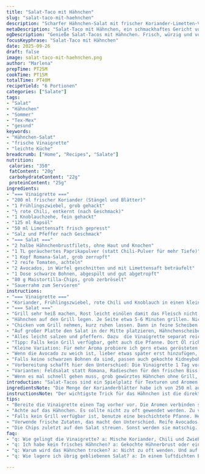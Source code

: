 ```yaml
---
title: "Salat-Taco mit Hähnchen"
slug: "salat-taco-mit-haehnchen"
description: "Scharfer Hähnchen-Salat mit frischer Koriander-Limetten-Vinaigrette, knackigem Römer-Salat, Tomaten, Avocado und schwarzen Bohnen, serviert mit knusprigen Maistortilla-Chips und einem Klecks Sauerrahm. Die Hähnchenbrust wird gewürzt mit einer Chili-Mischung und direkt auf dem Grill gebraten, bis sie zart und durch ist. Die Kräuter-Vinaigrette sorgt für eine frische Schärfe, die an Sommertage erinnert. Das Gericht ist glutenfrei, ohne Nüsse und Eier, ideal für warme Tage oder schnelle Abendessen. Die Kombination verschiedener Texturen und Aromen gibt jedem Bissen Spannung und Frische. "
metaDescription: "Salat-Taco mit Hähnchen, ein schmackhaftes Gericht voller Texturen. Perfekt für warme Tage – schnell zubereitet und glutenfrei."
ogDescription: "Genieße Salat-Tacos mit Hähnchen. Frisch, würzig und voller Aromen. Ideal für die Sommerzeit. Einfach und raffiniert."
focusKeyphrase: "Salat-Taco mit Hähnchen"
date: 2025-09-26
draft: false
image: salat-taco-mit-haehnchen.png
author: "Marlena"
prepTime: PT25M
cookTime: PT15M
totalTime: PT40M
recipeYield: "6 Portionen"
categories: ["Salate"]
tags:
- "Salat"
- "Hähnchen"
- "Sommer"
- "Tex-Mex"
- "gesund"
keywords:
- "Hähnchen-Salat"
- "frische Vinaigrette"
- "leichte Küche"
breadcrumb: ["Home", "Recipes", "Salate"]
nutrition: 
 calories: "350"
 fatContent: "20g"
 carbohydrateContent: "22g"
 proteinContent: "25g"
ingredients:
- "=== Vinaigrette ==="
- "200 ml frischer Koriander (Stängel und Blätter)"
- "1 Frühlingszwiebel, grob gehackt"
- "½ rote Chili, entkernt (nach Geschmack)"
- "1 Knoblauchzehe, fein gehackt"
- "125 ml Rapsöl"
- "50 ml Limettensaft frisch gepresst"
- "Salz und Pfeffer nach Geschmack"
- "=== Salat ==="
- "2 halbe Hähnchenbrustfilets, ohne Haut und Knochen"
- "1 TL geräuchertes Paprikapulver (statt Chili-Pulver für mehr Tiefe)"
- "1 Kopf Romana-Salat, grob zerrupft"
- "2 reife Tomaten, achteln"
- "2 Avocados, in Würfel geschnitten und mit Limettensaft beträufelt"
- "1 Dose schwarze Bohnen, abgespült und gut abgetropft"
- "80 g Maistortilla-Chips, grob zerbröselt"
- "Sauerrahm zum Servieren"
instructions:
- "=== Vinaigrette ==="
- "Koriander, Frühlingszwiebel, rote Chili und Knoblauch in einen kleineren Mixer geben. Mit Salz und Pfeffer würzen. Zuerst kurz pulsieren, dann langsam Rapsöl und Limettensaft einfließen lassen, bis eine glatte, grüne Sauce entsteht. Abschmecken, im Kühlschrank kalt stellen – schmeckt noch besser, wenn sie ein paar Stunden ziehen darf."
- "=== Salat ==="
- "Grill sehr heiß machen, Rost leicht einölen damit das Fleisch nicht klebt. Hähnchen salzen und pfeffern. Paprikapulver rundum gut einreiben – gibt diesen rauchigen Kick, der sonst fehlt."
- "Hähnchen auf den Grill legen. Je Seite etwa 5-6 Minuten grillen. Nicht drücken oder zu oft wenden, sonst trocknet es aus. Nach Gefühl testen – wenn der austretende Saft klar ist, ist es durch. Ansonsten immer mit dem Fingerdruck: fest, aber nicht hart."
- "Chicken vom Grill nehmen, kurz ruhen lassen. Dann in feine Scheiben schneiden. Wichtig, damit die Textur saftig bleibt und die Gewürze wirken. Noch warm oder zumindest handwarm zum Salat geben."
- "Auf großer Platte den Salat in der Mitte platzieren, Hähnchenscheiben darauf drapieren. Rundherum Tomaten, Avocado und Bohnen anrichten. Chips darauf verteilen – die knusprigen Stücke bringen das gewisse Crunch-Gefühl im Mund."
- "Alles leicht salzen und pfeffern. Dazu  die Vinaigrette separat reichen, damit jeder selbst bestimmen kann, wie viel Frische er möchte. Sauerrahm dazu servieren – die cremige Säure rundet die Schärfe schön ab."
- "Tipp: Falls kein Grill verfügbar, geht auch die Pfanne. Dort Öl richtig heiß machen, Hähnchen scharf anbraten, danach auf mittlerer Hitze fertig garen und anschließend auskühlen lassen. "
- "Kleine Variation: Für mehr Aroma probiere ich gern etwas gerösteten Kreuzkümmel in die Vinaigrette. Macht das Dressing noch komplexer, fast schon mexikanisch-authentisch."
- "Wenn die Avocado zu weich ist, lieber etwas später erst hinzufügen, damit sie nicht matschig wird. Frische ist hier das A und O."
- "Falls keine schwarzen Bohnen da sind, passen auch gekochte Kidneybohnen oder Kichererbsen."
- "Vorbereitung schafft hier den Unterschied: Die Vinaigrette 1 Tag vorher machen, dann verbinden sich die Aromen besser. Hähnchen und Salat möglichst kurz vor dem Servieren zusammenstellen, sonst läuft alles auseinander."
- "Varianten: Feldsalat statt Romana, Radieschen für den frischen Biss, oder ein bisschen geriebener Cheddar über den Salat für extra Würze."
- "Wenn es mal schnell gehen muss, grob gewürztes Hähnchen ohne Grill, dafür aus der Pfanne mit guter Kruste. Direkt in den Salat – schmeckt sogar kalt noch sehr gut. Aber niemals die Vinaigrette vergessen – die macht den Unterschied."
introduction: "Salat-Tacos sind ein Spielplatz für Texturen und Aromen. Hähnchenfilets, die außen knusprig mit geräuchertem Paprikapulver gewürzt sind, treffen auf frische Limetten-Koriander-Vinaigrette mit einer feinen Schärfe von frischem Chili. Dazwischen das sanfte Crunch von Maistortilla-Chips, weiche Avocadowürfel und fruchtige Tomaten – eine Kombination, die ich in Jahren perfektioniert habe. Für mich lebt das Gericht von der Balance zwischen kross und weich, scharf aber frisch, satt aber leicht. Auch ohne Grill macht das Einsetzen der Gewürze und das richtige Timing beim Grillen und Kühlen einen großen Unterschied. Geht schnell, kostet keine Nerven und ist immer wieder anders, je nachdem, was im Kühlschrank liegt."
ingredientsNote: "Die Menge der Korianderblätter habe ich von 250 ml auf 200 ml reduziert – ich mag es nicht, wenn die Vinaigrette zu dominant wird. Statt Jalapeño setze ich auf eine rote Chili, die weniger bitter ist, oft milder und aromatischer. Geräuchertes Paprikapulver ersetzt die Chili-Pulver-Mischung, gibt eine tiefere, rauchige Note ohne zu übertreiben. Rapsöl ist neutraler als Canola, das ich oft nicht bekomme. Die Avocados mit frischem Limettensaft zu beträufeln, verhindert das Braunwerden und gibt nur einen Hauch von Säure. Wenn keine Maistortilla-Chips zur Hand sind, funktionieren auch Nachos, aber nicht zu fein zerbröseln, sonst verliert man die Struktur. Schwarzbohnen gehen immer, sind eine gute Proteinquelle und geben Süße. Sauerrahm ist optional, wer mag, kann griechischen Joghurt nehmen."
instructionsNote: "Der wichtigste Trick für das Hähnchen ist die direkte Hitze, damit sich diese leichte Rauchnote entwickelt und sich die Gewürze gut anlegen. Lieber den Grill schön heiß machen und Geduld haben, nicht zu oft wenden, sonst zerfällt das Fleisch. Nach dem Grillen ruhen lassen, Ruhezeit verlängert die Saftigkeit. Vinaigrette mache ich oft vorher, die Aromen verschmelzen dann besser. Beim Anrichten die Chips zuletzt streuen, sonst werden sie klebrig. Salat und Avocado möglichst frisch zusammenstellen, sonst verlieren sie an Frische. Grobe Stücke statt feiner Würfel führen zu interessanteren Bissen. Wer es eilig hat, kann das Hähnchen auch in der beschichteten Pfanne anbraten, auf mittlere Hitze runterdrehen und zugedeckt kurz durchziehen lassen. Wichtig: Vinaigrette erst kurz vor dem Servieren über den Salat geben, sonst wird er matschig."
tips:
- "Bereite die Vinaigrette einen Tag vorher vor. Die Aromen verbinden sich besser. Ich lasse sie oft ein paar Stunden stehen. Sie schmeckt dann intensiver. Kaltes Lagern ist wichtig. Benutze einen Mixer. Das sorgt für eine feine Konsistenz. Geschmack und Frische sind entscheidend."
- "Achte auf das Hähnchen. Es sollte nicht zu oft gewendet werden. Zu viel Bewegung am Grill lässt es austrocknen. Wenn der Saft klar austritt, ist das Hähnchen gut. Fühle mit dem Fingerdruck. Aber, zu fest darf es nicht sein. Dieses Gefühl kommt mit der Übung."
- "Falls kein Grill verfügbar ist, benutze eine beschichtete Pfanne. Heiß machen, das Hähnchen scharf anbraten. Dann auf mittlerer Hitze garen. Achte darauf, nicht zu lange in der Pfanne zu lassen. Saftigkeit bleibt so erhalten. Wichtig, kurz ruhen lassen nach dem Braten."
- "Verwende frische Zutaten, das macht den Unterschied. Reife Avocados geben einen cremigen Biss. Tomaten sollten saftig sein. Alternativen wie Feldsalat sind spannend. Überlege, was im Kühlschrank ist. Experimentiere mit einfachen Ergänzungen."
- "Die Chips zuletzt auf den Salat streuen. Sonst werden sie matschig. Achte auf die Größe beim Schneiden. Größere Stücke bringen mehr Biss. Geriebener Käse ist eine feine Ergänzung. Umami und spannende Texturen sind wichtig."
faq:
- "q: Wie gelingt die Vinaigrette? a: Mische Koriander, Chili und Zwiebel im Mixer. Langsam Öl und Limettensaft hinzufügen. Abschmecken ist wichtig. Diese Mischung verstärkt die Frische."
- "q: Ich habe kein frisches Hähnchen? a: Gekochte Hühnerbrust oder eine Dose Thunfisch gehen auch. Einfach zerteilen und im Salat vermengen. Geht schnell, ist praktisch."
- "q: Warum wird das Hähnchen trocken? a: Nicht zu oft wenden. Und auf die Grillzeit achten. Wenn der Saft klar ist, ist es fertig. Übung macht den Meister. Teste es mit Fingerdruck."
- "q: Wie lagere ich übrig gebliebenen Salat? a: In einem luftdichten Behälter im Kühlschrank. Avocado separat lagern, sie wird schnell braun. Iss es am besten innerhalb von zwei Tagen."

---
```

